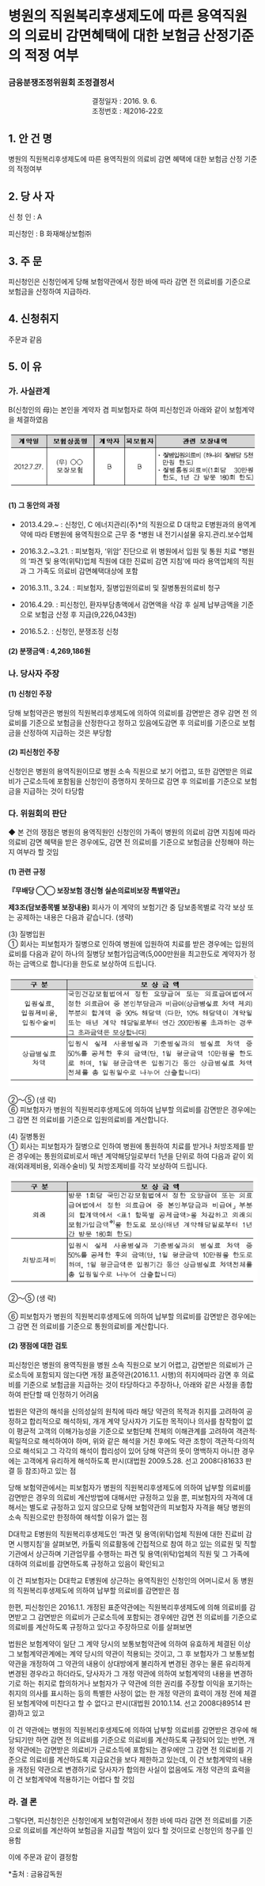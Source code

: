 # 병원의 직원복리후생제도에 따른 용역직원의 의료비 감면혜택에 대한 보험금 산정기준의 적정 여부

### 금융분쟁조정위원회 조정결정서

&nbsp;&nbsp;&nbsp;&nbsp;&nbsp;&nbsp;&nbsp;&nbsp;&nbsp;&nbsp; &nbsp;&nbsp;&nbsp;&nbsp;&nbsp;&nbsp;&nbsp;&nbsp;&nbsp;&nbsp; &nbsp;&nbsp;&nbsp;&nbsp;&nbsp;&nbsp;&nbsp;&nbsp;&nbsp;&nbsp; &nbsp;&nbsp;&nbsp;&nbsp;&nbsp;&nbsp;&nbsp;&nbsp;&nbsp;&nbsp;결정일자 : 2016. 9. 6.<Br>&nbsp;&nbsp;&nbsp;&nbsp;&nbsp;&nbsp;&nbsp;&nbsp;&nbsp;&nbsp; &nbsp;&nbsp;&nbsp;&nbsp;&nbsp;&nbsp;&nbsp;&nbsp;&nbsp;&nbsp; &nbsp;&nbsp;&nbsp;&nbsp;&nbsp;&nbsp;&nbsp;&nbsp;&nbsp;&nbsp; &nbsp;&nbsp;&nbsp;&nbsp;&nbsp;&nbsp;&nbsp;&nbsp;&nbsp;&nbsp;조정번호 : 제2016-22호

## 1. 안 건 명
병원의 직원복리후생제도에 따른 용역직원의 의료비 감면 혜택에 대한 보험금 산정 기준의 적정여부 

## 2. 당 사 자 

신 청 인  :  A

피신청인  :  B 화재해상보험㈜


## 3. 주    문

피신청인은 신청인에게 당해 보험약관에서 정한 바에 따라 감면 전 의료비를 기준으로 보험금을 산정하여 지급하라.

## 4. 신청취지 

주문과 같음

## 5. 이   유 
### 가. 사실관계 
B(신청인의 母)는 본인을 계약자 겸 피보험자로 하여 피신청인과 아래와 같이 보험계약을 체결하였음

![alt image](https://raw.githubusercontent.com/aijinet/bodoc-claim-contents/master/contents/images/160_1.PNG)

<!--     
계약일
보험상품명
계약자
피보험자
관련 보장내역
2012.7.27.
(무) ◯◯
보장보험
B
B
․질병입원의료비 (하나의 질병당 5천만원 한도) 
․질병통원의료비(1회당 30만원 한도, 1년 간 방문 180회 한도)
-->


#### (1) 그 동안의 과정

* 2013.4.29.~ : 신청인, C 에너지관리(주)*의 직원으로 D 대학교  E병원과의 용역계약에 따라 E병원에 용역직원으로 근무 중
  *병원 내 전기시설물 유지․관리․보수업체

* 2016.3.2.~3.21. : 피보험자, ‘위암’ 진단으로 위 병원에서 입원 및 통원 치료
  *병원의 ‘파견 및 용역(위탁)업체 직원에 대한 진료비 감면 지침’에 따라 용역업체의 직원과 그 가족도 의료비 감면혜택대상에 포함         

* 2016.3.11., 3.24. : 피보험자, 질병입원의료비 및 질병통원의료비 청구

* 2016.4.29. : 피신청인, 환자부담총액에서 감면액을 삭감 후 실제 납부금액을 기준으로 보험금 산정 후 지급(9,226,043원)

* 2016.5.2. : 신청인, 분쟁조정 신청 

#### (2) 분쟁금액 :  4,269,186원


### 나. 당사자 주장 

#### (1) 신청인 주장 

당해 보험약관은 병원의 직원복리후생제도에 의하여 의료비를 감면받은 경우 감면 전 의료비를 기준으로 보험금을 산정한다고 정하고 있음에도감면 후 의료비를 기준으로 보험금을 산정하여 지급하는 것은 부당함

#### (2) 피신청인 주장

신청인은 병원의 용역직원이므로 병원 소속 직원으로 보기 어렵고, 또한 감면받은 의료비가 근로소득에 포함됨을 신청인이 증명하지 못하므로 감면 후 의료비를 기준으로 보험금을 지급하는 것이 타당함

### 다. 위원회의 판단

◆ 본 건의 쟁점은 병원의 용역직원인 신청인의 가족이 병원의 의료비 감면 지침에 따라 의료비 감면 혜택을 받은 경우에도, 감면 전 의료비를 기준으로  보험금을 산정해야 하는지 여부라 할 것임 

#### (1) 관련 규정


**『무배당 ◯◯ 보장보험 갱신형 실손의료비보장 특별약관』**
 
**제3조(담보종목별 보장내용)** 회사가 이 계약의 보험기간 중 담보종목별로 각각 보상 또는 공제하는 내용은 다음과 같습니다. (생략)<br>

(3) 질병입원<br>
① 회사는 피보험자가 질병으로 인하여 병원에 입원하여 치료를 받은 경우에는 입원의료비를 다음과 같이 하나의 질병당 보험가입금액(5,000만원을 최고한도로 계약자가 정하는 금액으로 합니다)을 한도로 보상하여 드립니다.<Br>


![alt image](https://raw.githubusercontent.com/aijinet/bodoc-claim-contents/master/contents/images/160_2.PNG)

<!--
구 분
보 상 금 액
입원실료, 입원제비용, 입원수술비
국민건강보험법에서 정한 요양급여 또는 의료급여법에서 정한 의료급여 중 본인부담금과 비급여(상급병실료 차액 제외) 부분의 합계액 중 90% 해당액 (다만, 10% 해당액이 계약일 또는 매년 계약 해당일로부터 연간 200만원을 초과하는 경우 그 초과금액은 보상합니다)
상급병실료
차액
입원시 실제 사용병실과 기준병실과의 병실료 차액 중 50%를 공제한 후의 금액(단, 1일 평균금액 10만원을 한도로 하며, 1일 평균금액은 입원기간 동안 상급병실료 차액 전체를 총 입원일수로 나누어 산출합니다)
-->
  
②～⑤ (생 략)<br>
⑥ 피보험자가 병원의 직원복리후생제도에 의하여 납부할 의료비를 감면받은 경우에는 그 감면 전 의료비를 기준으로 입원의료비를 계산합니다.<Br>

(4) 질병통원<Br> 
① 회사는 피보험자가 질병으로 인하여 병원에 통원하여 치료를 받거나 처방조제를 받은 경우에는 통원의료비로서 매년 계약해당일로부터 1년을 단위로 하여 다음과 같이 외래(외래제비용, 외래수술비) 및 처방조제비를 각각 보상하여 드립니다.<Br>

![alt image](https://raw.githubusercontent.com/aijinet/bodoc-claim-contents/master/contents/images/160_3.PNG)

<!--
구 분
보 상 금 액
외래
방문 1회당 국민건강보험법에서 정한 요양급여 또는 의료급여법에서 정한 의료급여 중 본인부담금과 비급여」부분의 합계액에서 <표1 항목별 공제금액>을 차감하고 외래의 보험가입금액주)을 한도로 보상(매년 계약해당일로부터 1년간 방문 180회 한도)
처방조제비
입원시 실제 사용병실과 기준병실과의 병실료 차액 중 50%를 공제한 후의 금액(단, 1일 평균금액 10만원을 한도로 하며, 1일 평균금액은 입원기간 동안 상급병실료 차액전체를 총 입원일수로 나누어 산출합니다)
주) 외래 및 처방조제비는 회(건)당 합산하여 30만원을 최고한도로 계약자가 정하는 금액으로 합니다.
-->

②～⑤ (생 략)<br>  
⑥ 피보험자가 병원의 직원복리후생제도에 의하여 납부할 의료비를 감면받은 경우에는 그 감면 전 의료비를 기준으로 통원의료비를 계산합니다.<Br>

#### (2) 쟁점에 대한 검토

피신청인은 병원의 용역직원을 병원 소속 직원으로 보기 어렵고, 감면받은 의료비가 근로소득에 포함되지 않는다면 개정 표준약관(2016.1.1. 시행)의 취지에따라 감면 후 의료비를 기준으로 보험금을 지급하는 것이 타당하다고 주장하나, 아래와 같은 사정을 종합하여 판단할 때 인정하기 어려움

법원은 약관의 해석을 신의성실의 원칙에 따라 해당 약관의 목적과 취지를 고려하여 공정하고 합리적으로 해석하되, 개개 계약 당사자가 기도한 목적이나 의사를 참작함이 없이 평균적 고객의 이해가능성을 기준으로 보험단체 전체의 이해관계를 고려하여 객관적‧획일적으로 해석하여야 하며, 위와 같은 해석을 거친 후에도 약관 조항이 객관적‧다의적으로 해석되고 그 각각의 해석이 합리성이 있어 당해 약관의 뜻이 명백하지 아니한 경우에는 고객에게 유리하게 해석하도록 판시(대법원 2009.5.28. 선고 2008다81633 판결 등 참조)하고 있는 점
 
당해 보험약관에서는 피보험자가 병원의 직원복리후생제도에 의하여 납부할 의료비를 감면받은 경우의 의료비 계산방법에 대해서만 규정하고 있을 뿐, 피보험자의 자격에 대해서는 별도로 규정하고 있지 않으므로 당해 보험약관의 피보험자 자격을 해당 병원의 소속 직원으로만 한정하여 해석할 이유가 없는 점

D대학교 E병원의 직원복리후생제도인 ‘파견 및 용역(위탁)업체 직원에 대한 진료비 감면 시행지침’을 살펴보면, 카톨릭 의료활동에 간접적으로 참여  하고 있는 의료원 및 직할기관에서 상근하며 기관업무를 수행하는 파견 및 용역(위탁)업체의 직원 및 그 가족에 대하여 의료비를 감면하도록 규정하고 있음이 확인되고 

이 건 피보험자는 D대학교 E병원에 상근하는 용역직원인 신청인의 어머니로서 동 병원의 직원복리후생제도에 의하여 납부할 의료비를 감면받은 점 
 
한편, 피신청인은 2016.1.1. 개정된 표준약관에는 직원복리후생제도에 의해 의료비를 감면받고 그 감면받은 의료비가 근로소득에 포함되는 경우에만 감면 전 의료비를 기준으로 의료비를 계산하도록 규정하고 있다고 주장하므로 이를 살펴보면 

법원은 보험계약이 일단 그 계약 당시의 보통보험약관에 의하여 유효하게 체결된 이상 그 보험계약관계에는 계약 당시의 약관이 적용되는 것이고, 그 후 보험자가 그 보통보험약관을 개정하여 그 약관의 내용이 상대방에게 불리하게 변경된 경우는 물론 유리하게 변경된 경우라고 하더라도, 당사자가 그 개정 약관에 의하여 보험계약의 내용을 변경하기로 하는 취지로 합의하거나 보험자가 구 약관에 의한 권리를 주장할 이익을 포기하는 취지의 의사를 표시하는 등의 특별한 사정이 없는 한 개정 약관의 효력이 개정 전에 체결된 보험계약에 미친다고 할 수 없다고 판시(대법원 2010.1.14. 선고 2008다89514 판결)하고 있고

이 건 약관에는 병원의 직원복리후생제도에 의하여 납부할 의료비를 감면받은 경우에 해당되기만 하면 감면 전 의료비를 기준으로 의료비를 계산하도록 규정되어 있는 반면, 개정 약관에는 감면받은 의료비가 근로소득에 포함되는 경우에만 그 감면 전 의료비를 기준으로 의료비를 계산하도록 지급요건을 보다 제한하고 있는데, 이 건 보험계약의 내용을 개정된 약관으로 변경하기로 당사자가 합의한 사실이 없음에도 개정 약관의 효력을 이 건 보험계약에 적용하기는 어렵다 할 것임

### 라. 결 론
                                             
그렇다면, 피신청인은 신청인에게 보험약관에서 정한 바에 따라 감면 전 의료비를 기준으로 의료비를 계산하여 보험금을 지급할 책임이 있다 할 것이므로 신청인의 청구를 인용함

이에 주문과 같이 결정함


*출처 : 금융감독원